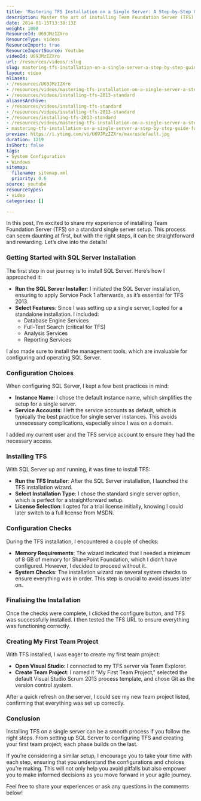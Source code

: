 ```yaml
---
title: 'Mastering TFS Installation on a Single Server: A Step-by-Step Guide for Beginners'
description: Master the art of installing Team Foundation Server (TFS) on a single server with my step-by-step guide. Simplify your setup and kickstart your agile journey today!
date: 2014-01-15T13:38:13Z
weight: 1000
ResourceId: U69JMzIZXro
ResourceType: videos
ResourceImport: true
ResourceImportSource: Youtube
videoId: U69JMzIZXro
url: /resources/videos/:slug
slug: mastering-tfs-installation-on-a-single-server-a-step-by-step-guide-for-beginners
layout: video
aliases:
- /resources/U69JMzIZXro
- /resources/videos/mastering-tfs-installation-on-a-single-server-a-step-by-step-guide-for-beginners
- /resources/videos/installing-tfs-2013-standard
aliasesArchive:
- /resources/videos/installing-tfs-standard
- /resources/videos/installing-tfs-2013-standard
- /resources/installing-tfs-2013-standard
- /resources/videos/mastering-tfs-installation-on-a-single-server-a-step-by-step-guide-for-beginners
- mastering-tfs-installation-on-a-single-server-a-step-by-step-guide-for-beginners
preview: https://i.ytimg.com/vi/U69JMzIZXro/maxresdefault.jpg
duration: 1219
isShort: false
tags:
- System Configuration
- Windows
sitemap:
  filename: sitemap.xml
  priority: 0.6
source: youtube
resourceTypes:
- video
categories: []

---
```

In this post, I’m excited to share my experience of installing Team Foundation Server (TFS) on a standard single server setup. This process can seem daunting at first, but with the right steps, it can be straightforward and rewarding. Let’s dive into the details!

### Getting Started with SQL Server Installation

The first step in our journey is to install SQL Server. Here’s how I approached it:

- **Run the SQL Server Installer**: I initiated the SQL Server installation, ensuring to apply Service Pack 1 afterwards, as it’s essential for TFS 2013.
- **Select Features**: Since I was setting up a single server, I opted for a standalone installation. I included:
  - Database Engine Services
  - Full-Text Search (critical for TFS)
  - Analysis Services
  - Reporting Services

I also made sure to install the management tools, which are invaluable for configuring and operating SQL Server.

### Configuration Choices

When configuring SQL Server, I kept a few best practices in mind:

- **Instance Name**: I chose the default instance name, which simplifies the setup for a single server.
- **Service Accounts**: I left the service accounts as default, which is typically the best practice for single server instances. This avoids unnecessary complications, especially since I was on a domain.

I added my current user and the TFS service account to ensure they had the necessary access. 

### Installing TFS

With SQL Server up and running, it was time to install TFS:

- **Run the TFS Installer**: After the SQL Server installation, I launched the TFS installation wizard.
- **Select Installation Type**: I chose the standard single server option, which is perfect for a straightforward setup.
- **License Selection**: I opted for a trial license initially, knowing I could later switch to a full license from MSDN.

### Configuration Checks

During the TFS installation, I encountered a couple of checks:

- **Memory Requirements**: The wizard indicated that I needed a minimum of 8 GB of memory for SharePoint Foundation, which I didn’t have configured. However, I decided to proceed without it.
- **System Checks**: The installation wizard ran several system checks to ensure everything was in order. This step is crucial to avoid issues later on.

### Finalising the Installation

Once the checks were complete, I clicked the configure button, and TFS was successfully installed. I then tested the TFS URL to ensure everything was functioning correctly. 

### Creating My First Team Project

With TFS installed, I was eager to create my first team project:

- **Open Visual Studio**: I connected to my TFS server via Team Explorer.
- **Create Team Project**: I named it "My First Team Project," selected the default Visual Studio Scrum 2013 process template, and chose Git as the version control system.

After a quick refresh on the server, I could see my new team project listed, confirming that everything was set up correctly.

### Conclusion

Installing TFS on a single server can be a smooth process if you follow the right steps. From setting up SQL Server to configuring TFS and creating your first team project, each phase builds on the last. 

If you’re considering a similar setup, I encourage you to take your time with each step, ensuring that you understand the configurations and choices you’re making. This will not only help you avoid pitfalls but also empower you to make informed decisions as you move forward in your agile journey.

Feel free to share your experiences or ask any questions in the comments below!
